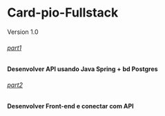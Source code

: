 # Card-pio-Fullstack
Version 1.0
###### [part1](https://youtu.be/lUVureR5GqI?si=MrS2uFq2hSk-41yY)
#### Desenvolver API usando Java Spring + bd Postgres

###### [part2](https://youtu.be/WHruc3_2z68) 
#### Desenvolver Front-end e conectar com API 
